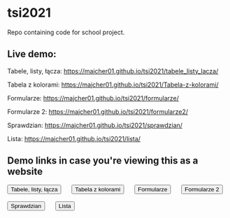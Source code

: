 # tsi2021
Repo containing code for school project.

## Live demo:

Tabele, listy, łącza: https://majcher01.github.io/tsi2021/tabele_listy_lacza/

Tabela z kolorami: https://majcher01.github.io/tsi2021/Tabela-z-kolorami/

Formularze: https://majcher01.github.io/tsi2021/formularze/

Formularze 2: https://majcher01.github.io/tsi2021/formularze2/

Sprawdzian: https://majcher01.github.io/tsi2021/sprawdzian/

Lista: https://majcher01.github.io/tsi2021/lista/

## Demo links in case you're viewing this as a website

<a href="https://majcher01.github.io/tsi2021/tabele_listy_lacza/"><button>Tabele, listy, łącza</button></a>
<a href="https://majcher01.github.io/tsi2021/Tabela-z-kolorami/" style="margin-left: 20px;"><button>Tabela z kolorami</button></a>
<a href="https://majcher01.github.io/tsi2021/formularze/" style="margin-left: 20px;"><button>Formularze</button></a>
<a href="https://majcher01.github.io/tsi2021/formularze2/" style="margin-left: 20px;"><button>Formularze 2</button></a>
<br><br>
<a href="https://majcher01.github.io/tsi2021/sprawdzian/"><button>Sprawdzian</button></a>
<a href="https://majcher01.github.io/tsi2021/lista/" style="margin-left: 20px;"><button>Lista</button></a>
